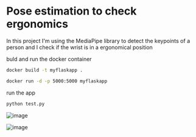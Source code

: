 # Pose estimation to check ergonomics

In this project I'm using the MediaPipe library to detect the keypoints of a person and I check if the wrist is in a ergonomical position

buld and run the docker container
```bash
docker build -t myflaskapp .
```

```bash
docker run -d -p 5000:5000 myflaskapp
```

run the app
```bash
python test.py
```

![image](https://github.com/enrypiff/pose_estimation/assets/139701172/f58c84e3-dac4-4187-bf73-65bcd13803b0)

![image](https://github.com/enrypiff/pose_estimation/assets/139701172/6edbf9b8-8ba2-4209-a6a9-592c0480b9b6)
